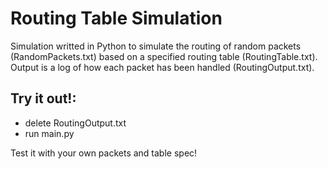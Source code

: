 # Routing Table Simulation

Simulation writted in Python to simulate the routing of random packets (RandomPackets.txt) based on a specified routing table (RoutingTable.txt). Output is a log of how each packet has been handled (RoutingOutput.txt). 

## Try it out!:
- delete RoutingOutput.txt 
- run main.py 

Test it with your own packets and table spec!